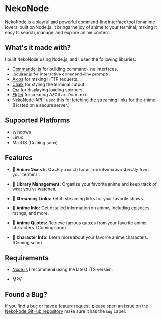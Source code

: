 
# NekoNode

NekoNode is a playful and powerful command-line interface tool for anime lovers, built on Node.js. It brings the joy of anime to your terminal, making it easy to search, manage, and explore anime content.

## What's it made with?

I built NekoNode using Node.js, and I used the following libraries:

- [Commander.js](https://www.npmjs.com/package/commander) for building command-line interfaces.
- [Inquirer.js](https://www.npmjs.com/package/inquirer) for interactive command-line prompts.
- [Axios](https://www.npmjs.com/package/axios) for making HTTP requests.
- [Chalk](https://www.npmjs.com/package/chalk) for styling the terminal output.
- [Ora](https://www.npmjs.com/package/ora) for displaying loading spinners.
- [Figlet](https://www.npmjs.com/package/figlet) for creating ASCII art from text.
- [NekoNode-API](https://github.com/DeveloperJosh/nekonode-api) I used this for fetching the streaming links for the anime. (Hosted on a secure server.)


## Supported Platforms

- Windows
- Linux
- MacOS (Coming soon)

## Features

- 🌟 **Anime Search:** Quickly search for anime information directly from your terminal.

- 📂 **Library Management:** Organize your favorite anime and keep track of what you've watched.

- 🎥 **Streaming Links:** Fetch streaming links for your favorite shows.

- 📜 **Anime Info:** Get detailed information on anime, including episodes, ratings, and more.

- 📝 **Anime Quotes:** Retrieve famous quotes from your favorite anime characters. (Coming soon)

- 💬 **Character Info:** Learn more about your favorite anime characters. (Coming soon)

  

## Requirements

- [Node.js](https://nodejs.org/en/) I recommend using the latest LTS version.

- [MPV](https://mpv.io/)

  

## Found a Bug?

If you find a bug or have a feature request, please open an issue on the [NekoNode GitHub repository](https://github.com/DeveloperJosh/anime-cli/issues) make sure it has the `bug` Label.